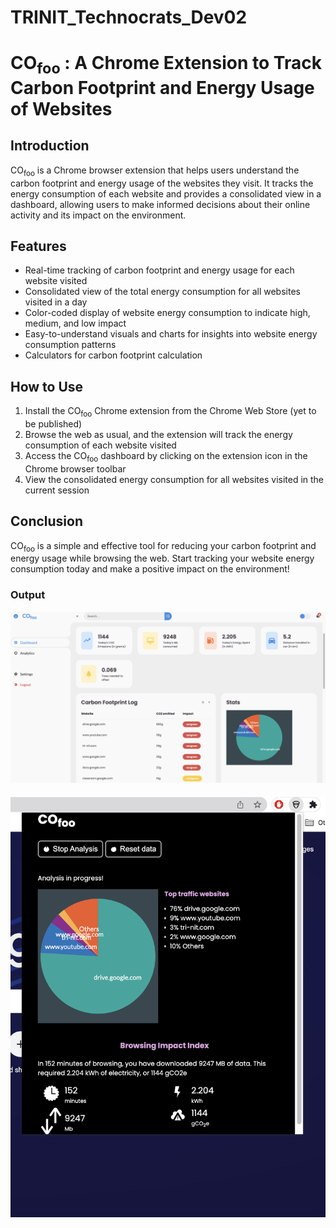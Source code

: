 # TRINIT_Technocrats_Dev02

# CO<sub>foo</sub> : A Chrome Extension to Track Carbon Footprint and Energy Usage of Websites

## Introduction

CO<sub>foo</sub> is a Chrome browser extension that helps users understand the carbon footprint and energy usage of the websites they visit. It tracks the energy consumption of each website and provides a consolidated view in a dashboard, allowing users to make informed decisions about their online activity and its impact on the environment.

## Features

- Real-time tracking of carbon footprint and energy usage for each website visited
- Consolidated view of the total energy consumption for all websites visited in a day
- Color-coded display of website energy consumption to indicate high, medium, and low impact
- Easy-to-understand visuals and charts for insights into website energy consumption patterns
- Calculators for carbon footprint calculation

## How to Use

1. Install the CO<sub>foo</sub> Chrome extension from the Chrome Web Store (yet to be published)
2. Browse the web as usual, and the extension will track the energy consumption of each website visited
3. Access the CO<sub>foo</sub> dashboard by clicking on the extension icon in the Chrome browser toolbar
4. View the consolidated energy consumption for all websites visited in the current session


## Conclusion

CO<sub>foo</sub> is a simple and effective tool for reducing your carbon footprint and energy usage while browsing the web. Start tracking your website energy consumption today and make a positive impact on the environment!

### Output
![alt text](https://github.com/Technocrats-nitw/TRINIT_Technocrats_Dev02/blob/d1abeeb95e8ab3b07a4448872921efcd4854b58e/dashboard.png)
&nbsp;
&nbsp;
&nbsp;
![alt text](https://github.com/Technocrats-nitw/TRINIT_Technocrats_Dev02/blob/d1abeeb95e8ab3b07a4448872921efcd4854b58e/extension-popup.png)



